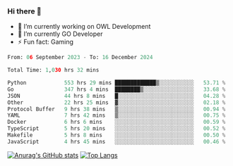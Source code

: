 ### Hi there 👋 

- 🔭 I’m currently working on OWL Development
- 🌱 I’m currently GO Developer
-  ⚡ Fun fact: Gaming
  
  <!--
- 👯 I’m looking to collaborate on ...
- 🤔 I’m looking for help with ...
- 💬 Ask me about ...
- 📫 How to reach me: ...
- 😄 Pronouns: ...
-->

<!--START_SECTION:waka-->

```python
From: 06 September 2023 - To: 16 December 2024

Total Time: 1,030 hrs 32 mins

Python            553 hrs 29 mins █████████████▒░░░░░░░░░░░   53.71 %
Go                347 hrs 4 mins  ████████▒░░░░░░░░░░░░░░░░   33.68 %
JSON              44 hrs 8 mins   █░░░░░░░░░░░░░░░░░░░░░░░░   04.28 %
Other             22 hrs 25 mins  ▓░░░░░░░░░░░░░░░░░░░░░░░░   02.18 %
Protocol Buffer   9 hrs 38 mins   ▒░░░░░░░░░░░░░░░░░░░░░░░░   00.94 %
YAML              7 hrs 42 mins   ▒░░░░░░░░░░░░░░░░░░░░░░░░   00.75 %
Docker            6 hrs 6 mins    ░░░░░░░░░░░░░░░░░░░░░░░░░   00.59 %
TypeScript        5 hrs 20 mins   ░░░░░░░░░░░░░░░░░░░░░░░░░   00.52 %
Makefile          5 hrs 8 mins    ░░░░░░░░░░░░░░░░░░░░░░░░░   00.50 %
JavaScript        4 hrs 45 mins   ░░░░░░░░░░░░░░░░░░░░░░░░░   00.46 %
```

<!--END_SECTION:waka-->

[![Anurag's GitHub stats](https://github-readme-stats.vercel.app/api?username=aebalz&show_icons=true&theme=codeSTACKr)](https://github.com/anuraghazra/github-readme-stats)
[![Top Langs](https://github-readme-stats.vercel.app/api/top-langs/?username=aebalz&layout=compact&card_width=350&theme=codeSTACKr)](https://github.com/anuraghazra/github-readme-stats)
<!-- [![Readme Card](https://github-readme-stats.vercel.app/api/pin/?username=aebalz&repo=go-gin-gone&show_owner=true)](https://github.com/anuraghazra/github-readme-stats)-->
